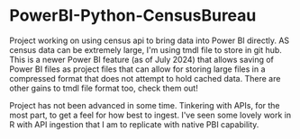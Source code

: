 # PowerBI-Python-CensusBureau
Project working on using census api to bring data into Power BI directly. AS census data can be extremely large, I'm using tmdl file to store in git hub. This is a newer Power BI feature (as of July 2024) that allows saving of Power BI files as project files that can allow for storing large files in a compressed format that does not attempt to hold cached data. There are other gains to tmdl  file format too, check them out!

Project has not been advanced in some time. Tinkering with APIs, for the most part, to get a feel for how best to ingest. I've seen some lovely work in R with API ingestion that I am to replicate with native PBI capability.  